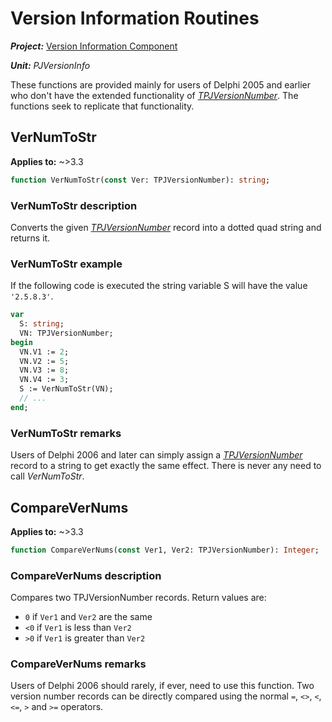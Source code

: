 # Version Information Routines

***Project:*** [Version Information Component](../API.md)

***Unit:*** _PJVersionInfo_

These functions are provided mainly for users of Delphi 2005 and earlier who don't have the extended functionality of [_TPJVersionNumber_](./TPJVersionNumber.md). The functions seek to replicate that functionality.

## VerNumToStr

**Applies to:** ~>3.3

```pascal
function VerNumToStr(const Ver: TPJVersionNumber): string;
```

### VerNumToStr description

Converts the given [_TPJVersionNumber_](./TPJVersionNumber.md) record into a dotted quad string and returns it.

### VerNumToStr example

If the following code is executed the string variable S will have the value `'2.5.8.3'`.

```pascal
var
  S: string;
  VN: TPJVersionNumber;
begin
  VN.V1 := 2;
  VN.V2 := 5;
  VN.V3 := 8;
  VN.V4 := 3;
  S := VerNumToStr(VN);
  // ...
end;
```

### VerNumToStr remarks

Users of Delphi 2006 and later can simply assign a [_TPJVersionNumber_](./TPJVersionNumber.md) record to a string to get exactly the same effect. There is never any need to call _VerNumToStr_.

## CompareVerNums

**Applies to:** ~>3.3

```pascal
function CompareVerNums(const Ver1, Ver2: TPJVersionNumber): Integer;
```

### CompareVerNums description

Compares two TPJVersionNumber records. Return values are:

* `0` if `Ver1` and `Ver2` are the same
* `<0` if `Ver1` is less than `Ver2`
* `>0` if `Ver1` is greater than `Ver2`

### CompareVerNums remarks

Users of Delphi 2006 should rarely, if ever, need to use this function. Two version number records can be directly compared using the normal `=`, `<>`, `<`, `<=`, `>` and `>=` operators.
